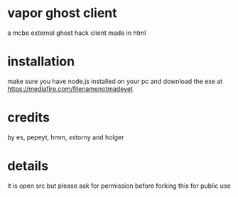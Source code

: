 # vapor ghost client
a mcbe external ghost hack client made in html

# installation

make sure you have node.js installed on your pc and download the exe at https://mediafire.com/filenamenotmadeyet

# credits

by es, pepeyt, hmm, xstorny and holger

#  details

it is open src but please ask for permission before forking this for public use

